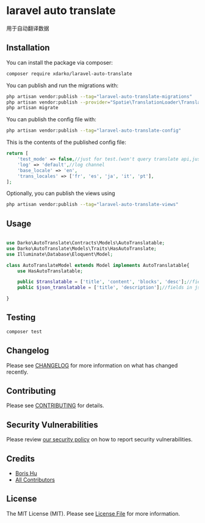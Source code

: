 # laravel auto translate

用于自动翻译数据

## Installation

You can install the package via composer:

```bash
composer require xdarko/laravel-auto-translate
```

You can publish and run the migrations with:

```bash
php artisan vendor:publish --tag="laravel-auto-translate-migrations"
php artisan vendor:publish --provider="Spatie\TranslationLoader\TranslationServiceProvider" --tag="migrations"
php artisan migrate
```

You can publish the config file with:

```bash
php artisan vendor:publish --tag="laravel-auto-translate-config"
```

This is the contents of the published config file:

```php
return [
    'test_mode' => false,//just for test.(won't query translate api,just fake translation)
    'log' => 'default',//log channel
    'base_locale' => 'en',
    'trans_locales' => ['fr', 'es', 'ja', 'it', 'pt'],
];
```

Optionally, you can publish the views using

```bash
php artisan vendor:publish --tag="laravel-auto-translate-views"
```

## Usage

```php

use Darko\AutoTranslate\Contracts\Models\AutoTranslatable;
use Darko\AutoTranslate\Models\Traits\HasAutoTranslate;
use Illuminate\Database\Eloquent\Model;

class AutoTranslateModel extends Model implements AutoTranslatable{
    use HasAutoTranslatable;

    public $translatable = ['title', 'content', 'blocks', 'desc'];//fields can be translated
    public $json_translatable = ['title', 'description'];//fields in json keys can be translated

}
```

## Testing

```bash
composer test
```

## Changelog

Please see [CHANGELOG](CHANGELOG.md) for more information on what has changed recently.

## Contributing

Please see [CONTRIBUTING](CONTRIBUTING.md) for details.

## Security Vulnerabilities

Please review [our security policy](../../security/policy) on how to report security vulnerabilities.

## Credits

-   [Boris Hu](https://github.com/hubo502)
-   [All Contributors](../../contributors)

## License

The MIT License (MIT). Please see [License File](LICENSE.md) for more information.
